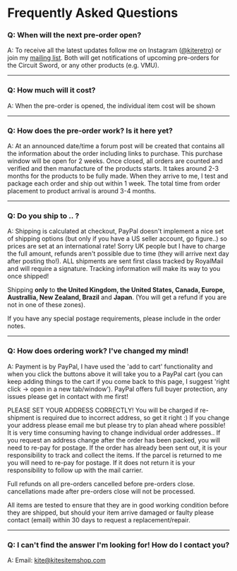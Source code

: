 # Frequently Asked Questions

### Q: When will the next pre-order open?
A: To receive all the latest updates follow me on Instagram ([@kiteretro](https://www.instagram.com/kiteretro/)) or join my [mailing list](https://goo.gl/forms/e97uUvPOfUxPWdz82). Both will get notifications of upcoming pre-orders for the Circuit Sword, or any other products (e.g. VMU).

***
### Q: How much will it cost?
A: When the pre-order is opened, the individual item cost will be shown

***
### Q: How does the pre-order work? Is it here yet?
A: At an announced date/time a forum post will be created that contains all the information about the order including links to purchase. This purchase window will be open for 2 weeks. Once closed, all orders are counted and verified and then manufacture of the products starts. It takes around 2-3 months for the products to be fully made. When they arrive to me, I test and package each order and ship out within 1 week. The total time from order placement to product arrival is around 3-4 months.

***
### Q: Do you ship to .. ?
A: Shipping is calculated at checkout, PayPal doesn't implement a nice set of shipping options (but only if you have a US seller account, go figure..) so prices are set at an international rate! Sorry UK people but I have to charge the full amount, refunds aren't possible due to time (they will arrive next day after posting tho!). ALL shipments are sent first class tracked by RoyalMail and will require a signature. Tracking information will make its way to you once shipped!

Shipping **only** to **the United Kingdom, the United States, Canada, Europe, Australlia, New Zealand, Brazil** and **Japan**. (You will get a refund if you are not in one of these zones).

If you have any special postage requirements, please include in the order notes.

***
### Q: How does ordering work? I've changed my mind!
A: Payment is by PayPal, I have used the 'add to cart' functionality and when you click the buttons above it will take you to a PayPal cart (you can keep adding things to the cart if you come back to this page, I suggest 'right click -> open in a new tab/window'). PayPal offers full buyer protection, any issues please get in contact with me first!

PLEASE SET YOUR ADDRESS CORRECTLY! You will be charged if re-shipment is required due to incorrect address, so get it right :) If you change your address please email me but please try to plan ahead where possible! It is very time consuming having to change individual order addresses.. If you request an address change after the order has been packed, you will need to re-pay for postage. If the order has already been sent out, it is your responsibility to track and collect the items. If the parcel is returned to me you will need to re-pay for postage. If it does not return it is your responsibility to follow up with the mail carrier.

Full refunds on all pre-orders cancelled before pre-orders close. cancellations made after pre-orders close will not be processed.

All items are tested to ensure that they are in good working condition before they are shipped, but should your item arrive damaged or faulty please contact (email) within 30 days to request a replacement/repair.

***
### Q: I can't find the answer I'm looking for! How do I contact you?
A: Email: kite@kitesitemshop.com